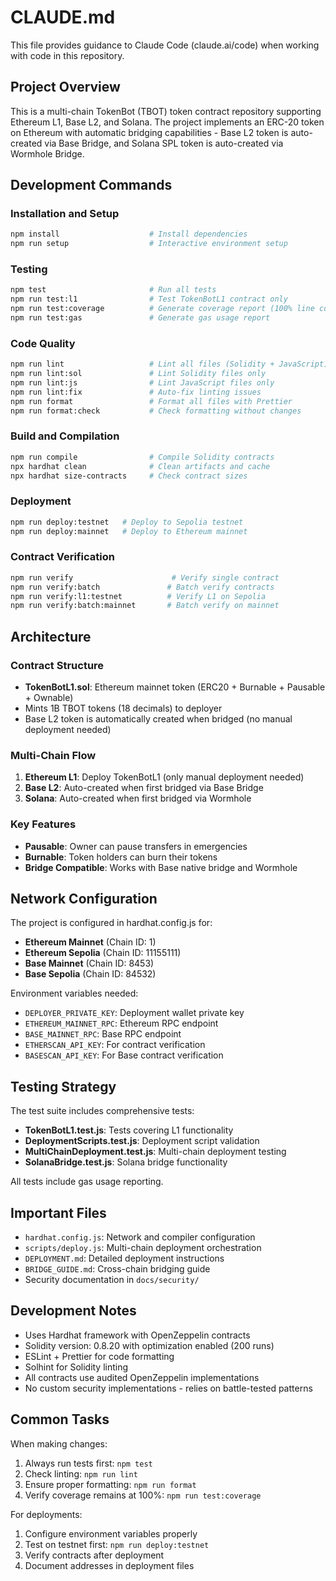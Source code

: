 # CLAUDE.md

This file provides guidance to Claude Code (claude.ai/code) when working with code in this repository.

## Project Overview

This is a multi-chain TokenBot (TBOT) token contract repository supporting Ethereum L1, Base L2, and Solana. The project implements an ERC-20 token on Ethereum with automatic bridging capabilities - Base L2 token is auto-created via Base Bridge, and Solana SPL token is auto-created via Wormhole Bridge.

## Development Commands

### Installation and Setup

```bash
npm install                    # Install dependencies
npm run setup                  # Interactive environment setup
```

### Testing

```bash
npm test                       # Run all tests
npm run test:l1                # Test TokenBotL1 contract only
npm run test:coverage          # Generate coverage report (100% line coverage)
npm run test:gas               # Generate gas usage report
```

### Code Quality

```bash
npm run lint                   # Lint all files (Solidity + JavaScript)
npm run lint:sol               # Lint Solidity files only
npm run lint:js                # Lint JavaScript files only
npm run lint:fix               # Auto-fix linting issues
npm run format                 # Format all files with Prettier
npm run format:check           # Check formatting without changes
```

### Build and Compilation

```bash
npm run compile                # Compile Solidity contracts
npx hardhat clean              # Clean artifacts and cache
npx hardhat size-contracts     # Check contract sizes
```

### Deployment

```bash
npm run deploy:testnet   # Deploy to Sepolia testnet
npm run deploy:mainnet   # Deploy to Ethereum mainnet
```

### Contract Verification

```bash
npm run verify                      # Verify single contract
npm run verify:batch               # Batch verify contracts
npm run verify:l1:testnet          # Verify L1 on Sepolia
npm run verify:batch:mainnet       # Batch verify on mainnet
```

## Architecture

### Contract Structure

- **TokenBotL1.sol**: Ethereum mainnet token (ERC20 + Burnable + Pausable + Ownable)
- Mints 1B TBOT tokens (18 decimals) to deployer
- Base L2 token is automatically created when bridged (no manual deployment needed)

### Multi-Chain Flow

1. **Ethereum L1**: Deploy TokenBotL1 (only manual deployment needed)
2. **Base L2**: Auto-created when first bridged via Base Bridge
3. **Solana**: Auto-created when first bridged via Wormhole

### Key Features

- **Pausable**: Owner can pause transfers in emergencies
- **Burnable**: Token holders can burn their tokens
- **Bridge Compatible**: Works with Base native bridge and Wormhole

## Network Configuration

The project is configured in hardhat.config.js for:

- **Ethereum Mainnet** (Chain ID: 1)
- **Ethereum Sepolia** (Chain ID: 11155111)
- **Base Mainnet** (Chain ID: 8453)
- **Base Sepolia** (Chain ID: 84532)

Environment variables needed:

- `DEPLOYER_PRIVATE_KEY`: Deployment wallet private key
- `ETHEREUM_MAINNET_RPC`: Ethereum RPC endpoint
- `BASE_MAINNET_RPC`: Base RPC endpoint
- `ETHERSCAN_API_KEY`: For contract verification
- `BASESCAN_API_KEY`: For Base contract verification

## Testing Strategy

The test suite includes comprehensive tests:

- **TokenBotL1.test.js**: Tests covering L1 functionality
- **DeploymentScripts.test.js**: Deployment script validation
- **MultiChainDeployment.test.js**: Multi-chain deployment testing
- **SolanaBridge.test.js**: Solana bridge functionality

All tests include gas usage reporting.

## Important Files

- `hardhat.config.js`: Network and compiler configuration
- `scripts/deploy.js`: Multi-chain deployment orchestration
- `DEPLOYMENT.md`: Detailed deployment instructions
- `BRIDGE_GUIDE.md`: Cross-chain bridging guide
- Security documentation in `docs/security/`

## Development Notes

- Uses Hardhat framework with OpenZeppelin contracts
- Solidity version: 0.8.20 with optimization enabled (200 runs)
- ESLint + Prettier for code formatting
- Solhint for Solidity linting
- All contracts use audited OpenZeppelin implementations
- No custom security implementations - relies on battle-tested patterns

## Common Tasks

When making changes:

1. Always run tests first: `npm test`
2. Check linting: `npm run lint`
3. Ensure proper formatting: `npm run format`
4. Verify coverage remains at 100%: `npm run test:coverage`

For deployments:

1. Configure environment variables properly
2. Test on testnet first: `npm run deploy:testnet`
3. Verify contracts after deployment
4. Document addresses in deployment files
